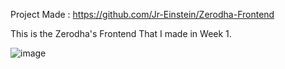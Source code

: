 Project Made : https://github.com/Jr-Einstein/Zerodha-Frontend

This is the Zerodha's Frontend That I made in Week 1.

![image](https://github.com/Jr-Einstein/Week-0-Basics-of-HTML-and-CSS/assets/79279299/c5ebdd57-78f9-40fc-a3f2-c27512ce5078)

